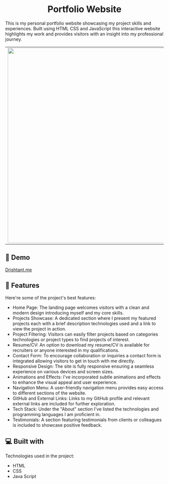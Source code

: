 <h1 align="center" id="title">Portfolio Website</h1>
<p id="description">This is my personal portfolio website showcasing my project skills and experiences. Built using HTML CSS and JavaScript this interactive website highlights my work and provides visitors with an insight into my professional journey.</p>



<table>
  <tr>
     <td><img src="https://github.com/Drishtantranjan/Drishtant-Portfolio/assets/84273332/e288b024-1f8f-41c6-8a5f-ad28fc05a718" width=620 height=620></td>
    <td><img src="https://github.com/Drishtantranjan/Drishtant-Portfolio/assets/84273332/1a35930f-55ec-4836-a8c9-316e093d5f08" width=300 height=620></td>
  </tr>
</table>


<h2>🚀 Demo</h2>

[Drishtant.me](https://drishtant.me/)

  
  
<h2>🧐 Features</h2>

Here're some of the project's best features:

*   Home Page: The landing page welcomes visitors with a clean and modern design introducing myself and my core skills.
*   Projects Showcase: A dedicated section where I present my featured projects each with a brief description technologies used and a link to view the project in action.
*   Project Filtering: Visitors can easily filter projects based on categories technologies or project types to find projects of interest.
*   Resume/CV: An option to download my resume/CV is available for recruiters or anyone interested in my qualifications.
*   Contact Form: To encourage collaboration or inquiries a contact form is integrated allowing visitors to get in touch with me directly.
*   Responsive Design: The site is fully responsive ensuring a seamless experience on various devices and screen sizes.
*   Animations and Effects: I've incorporated subtle animations and effects to enhance the visual appeal and user experience.
*   Navigation Menu: A user-friendly navigation menu provides easy access to different sections of the website.
*   GitHub and External Links: Links to my GitHub profile and relevant external links are included for further exploration.
*   Tech Stack: Under the "About" section I've listed the technologies and programming languages I am proficient in.
*   Testimonials: A section featuring testimonials from clients or colleagues is included to showcase positive feedback.

 
  
<h2>💻 Built with</h2>

Technologies used in the project:

*   HTML
*   CSS
*   Java Script
